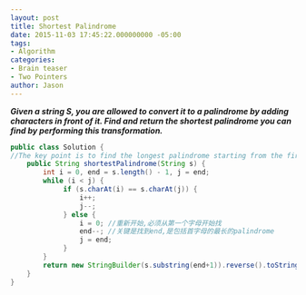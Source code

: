 ```yaml
---
layout: post
title: Shortest Palindrome
date: 2015-11-03 17:45:22.000000000 -05:00
tags:
- Algorithm
categories:
- Brain teaser
- Two Pointers
author: Jason
---
```

<p><strong><em>Given a string S, you are allowed to convert it to a palindrome by adding characters in front of it. Find and return the shortest palindrome you can find by performing this transformation.</em></strong></p>


``` java
public class Solution {
//The key point is to find the longest palindrome starting from the first character, and then reverse the remaining part as the prefix to s.
    public String shortestPalindrome(String s) {
        int i = 0, end = s.length() - 1, j = end;
        while (i < j) {
             if (s.charAt(i) == s.charAt(j)) {
                 i++; 
                 j--;
             } else { 
                 i = 0; //重新开始,必须从第一个字母开始找
                 end--; //关键是找到end,是包括首字母的最长的palindrome
                 j = end;
             }
        }
        return new StringBuilder(s.substring(end+1)).reverse().toString() + s;
    }
}
```
